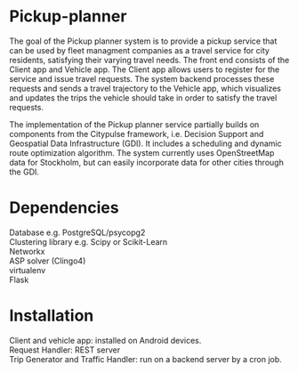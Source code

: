 # Pickup-planner
The goal of the Pickup planner system is to provide a pickup service that can be used by fleet managment companies as a travel service for city residents, satisfying their varying travel needs. The front end consists of the Client app and Vehicle app. The Client app allows users to register for the service and issue travel requests. The system backend processes these requests and sends a travel trajectory to the Vehicle app, which visualizes and updates the trips the vehicle should take in order to satisfy the travel requests.

The implementation of the Pickup planner service partially builds on components from the Citypulse framework, i.e. Decision Support and Geospatial Data Infrastructure (GDI). It includes a scheduling and dynamic route optimization algorithm. The system currently uses OpenStreetMap data for Stockholm, but can easily incorporate data for other cities through the GDI.


# Dependencies

Database e.g. PostgreSQL/psycopg2  
Clustering library e.g. Scipy or Scikit-Learn  
Networkx  
ASP solver (Clingo4)   
virtualenv  
Flask  

# Installation
Client and vehicle app: installed on Android devices.   
Request Handler: REST server  
Trip Generator and Traffic Handler: run on a backend server by a cron job.
